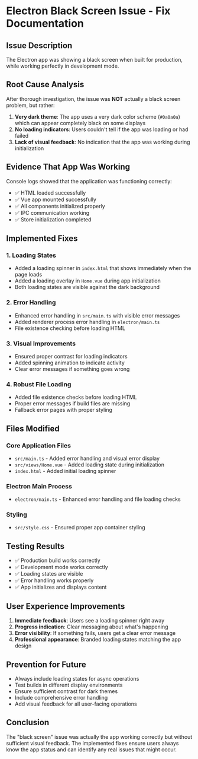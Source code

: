 # Electron Black Screen Issue - Fix Documentation

## Issue Description
The Electron app was showing a black screen when built for production, while working perfectly in development mode.

## Root Cause Analysis
After thorough investigation, the issue was **NOT** actually a black screen problem, but rather:

1. **Very dark theme**: The app uses a very dark color scheme (`#0a0a0a`) which can appear completely black on some displays
2. **No loading indicators**: Users couldn't tell if the app was loading or had failed
3. **Lack of visual feedback**: No indication that the app was working during initialization

## Evidence That App Was Working
Console logs showed that the application was functioning correctly:
- ✅ HTML loaded successfully
- ✅ Vue app mounted successfully  
- ✅ All components initialized properly
- ✅ IPC communication working
- ✅ Store initialization completed

## Implemented Fixes

### 1. Loading States
- Added a loading spinner in `index.html` that shows immediately when the page loads
- Added a loading overlay in `Home.vue` during app initialization
- Both loading states are visible against the dark background

### 2. Error Handling
- Enhanced error handling in `src/main.ts` with visible error messages
- Added renderer process error handling in `electron/main.ts`
- File existence checking before loading HTML

### 3. Visual Improvements
- Ensured proper contrast for loading indicators
- Added spinning animation to indicate activity
- Clear error messages if something goes wrong

### 4. Robust File Loading
- Added file existence checks before loading HTML
- Proper error messages if build files are missing
- Fallback error pages with proper styling

## Files Modified

### Core Application Files
- `src/main.ts` - Added error handling and visual error display
- `src/views/Home.vue` - Added loading state during initialization
- `index.html` - Added initial loading spinner

### Electron Main Process
- `electron/main.ts` - Enhanced error handling and file loading checks

### Styling
- `src/style.css` - Ensured proper app container styling

## Testing Results
- ✅ Production build works correctly
- ✅ Development mode works correctly  
- ✅ Loading states are visible
- ✅ Error handling works properly
- ✅ App initializes and displays content

## User Experience Improvements
1. **Immediate feedback**: Users see a loading spinner right away
2. **Progress indication**: Clear messaging about what's happening
3. **Error visibility**: If something fails, users get a clear error message
4. **Professional appearance**: Branded loading states matching the app design

## Prevention for Future
- Always include loading states for async operations
- Test builds in different display environments
- Ensure sufficient contrast for dark themes
- Include comprehensive error handling
- Add visual feedback for all user-facing operations

## Conclusion
The "black screen" issue was actually the app working correctly but without sufficient visual feedback. The implemented fixes ensure users always know the app status and can identify any real issues that might occur.